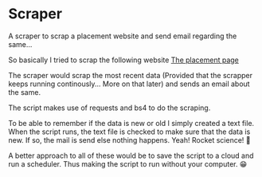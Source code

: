 # Scraper
A scraper to scrap a placement website and send email regarding the same...

So basically I tried to scrap the following website
[The placement page](http://www.pvppcoe.ac.in/placement-notice)

The scraper would scrap the most recent data (Provided that the scrapper keeps running continously... More on that later) and sends an email about the same. 

The script makes use of requests and bs4 to do the scraping. 

To be able to remember if the data is new or old I simply created a text file. When the script runs, the text file is checked to make sure that the data is new. If so, the mail is send else nothing happens. Yeah! Rocket science! :rocket:

A better approach to all of these would be to save the script to a cloud and run a scheduler. Thus making the script to run without your computer. :grin:
